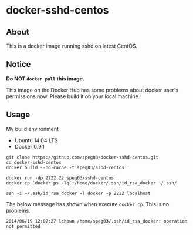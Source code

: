 docker-sshd-centos
==================

About
-----

This is a docker image running sshd on latest CentOS.

Notice
------

**Do NOT `docker pull` this image.**

This image on the Docker Hub has some problems about docker user's permissions now. Please build it on your local machine.

Usage
-----

My build environment
* Ubuntu 14.04 LTS
* Docker 0.9.1

```
git clone https://github.com/speg03/docker-sshd-centos.git
cd docker-sshd-centos
docker build --no-cache -t speg03/sshd-centos .

docker run -dp 2222:22 speg03/sshd-centos
docker cp `docker ps -lq`:/home/docker/.ssh/id_rsa_docker ~/.ssh/

ssh -i ~/.ssh/id_rsa_docker -l docker -p 2222 localhost
```

The below message has shown when execute `docker cp`. This is no problems.

```
2014/06/19 12:07:27 lchown /home/speg03/.ssh/id_rsa_docker: operation not permitted
```
